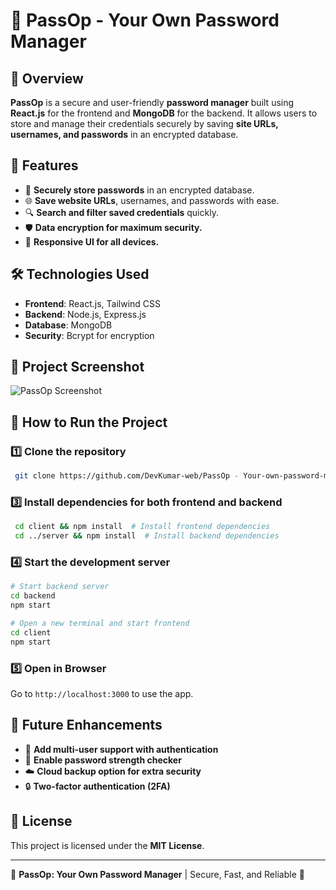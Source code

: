 # 🔐 PassOp - Your Own Password Manager

## 📌 Overview
**PassOp** is a secure and user-friendly **password manager** built using **React.js** for the frontend and **MongoDB** for the backend. It allows users to store and manage their credentials securely by saving **site URLs, usernames, and passwords** in an encrypted database.

## 🚀 Features
- 🔑 **Securely store passwords** in an encrypted database.
- 🌐 **Save website URLs**, usernames, and passwords with ease.
- 🔍 **Search and filter saved credentials** quickly.
- 🛡️ **Data encryption for maximum security.**
- 📱 **Responsive UI for all devices.**

## 🛠️ Technologies Used
- **Frontend**: React.js, Tailwind CSS
- **Backend**: Node.js, Express.js
- **Database**: MongoDB
- **Security**: Bcrypt for encryption

## 🎥 Project Screenshot
![PassOp Screenshot](.demo1.png)

## 🚀 How to Run the Project
### 1️⃣ Clone the repository
```sh
 git clone https://github.com/DevKumar-web/PassOp - Your-own-password-manager.git
```

### 3️⃣ Install dependencies for both frontend and backend
```sh
 cd client && npm install  # Install frontend dependencies
 cd ../server && npm install  # Install backend dependencies
```
### 4️⃣ Start the development server
```sh
# Start backend server
cd backend
npm start

# Open a new terminal and start frontend
cd client
npm start
```
### 5️⃣ Open in Browser
Go to `http://localhost:3000` to use the app.

## 🌟 Future Enhancements
- 📢 **Add multi-user support with authentication**
- 🔔 **Enable password strength checker**
- ☁️ **Cloud backup option for extra security**
- 🔒 **Two-factor authentication (2FA)**

## 📜 License
This project is licensed under the **MIT License**.

---
🚀 **PassOp: Your Own Password Manager** | Secure, Fast, and Reliable 🔐

